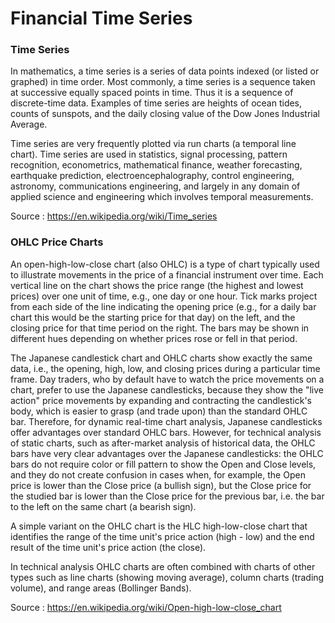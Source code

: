 # Financial Time Series

### Time Series

In mathematics, a time series is a series of data points indexed (or listed or graphed) in time order. Most commonly, a time series is a sequence taken at successive equally spaced points in time. Thus it is a sequence of discrete-time data. Examples of time series are heights of ocean tides, counts of sunspots, and the daily closing value of the Dow Jones Industrial Average.

Time series are very frequently plotted via run charts (a temporal line chart). Time series are used in statistics, signal processing, pattern recognition, econometrics, mathematical finance, weather forecasting, earthquake prediction, electroencephalography, control engineering, astronomy, communications engineering, and largely in any domain of applied science and engineering which involves temporal measurements. 

Source : https://en.wikipedia.org/wiki/Time_series

### OHLC Price Charts

An open-high-low-close chart (also OHLC) is a type of chart typically used to illustrate movements in the price of a financial instrument over time. Each vertical line on the chart shows the price range (the highest and lowest prices) over one unit of time, e.g., one day or one hour. Tick marks project from each side of the line indicating the opening price (e.g., for a daily bar chart this would be the starting price for that day) on the left, and the closing price for that time period on the right. The bars may be shown in different hues depending on whether prices rose or fell in that period.

The Japanese candlestick chart and OHLC charts show exactly the same data, i.e., the opening, high, low, and closing prices during a particular time frame. Day traders, who by default have to watch the price movements on a chart, prefer to use the Japanese candlesticks, because they show the "live action" price movements by expanding and contracting the candlestick's body, which is easier to grasp (and trade upon) than the standard OHLC bar. Therefore, for dynamic real-time chart analysis, Japanese candlesticks offer advantages over standard OHLC bars. However, for technical analysis of static charts, such as after-market analysis of historical data, the OHLC bars have very clear advantages over the Japanese candlesticks: the OHLC bars do not require color or fill pattern to show the Open and Close levels, and they do not create confusion in cases when, for example, the Open price is lower than the Close price (a bullish sign), but the Close price for the studied bar is lower than the Close price for the previous bar, i.e. the bar to the left on the same chart (a bearish sign).

A simple variant on the OHLC chart is the HLC high-low-close chart that identifies the range of the time unit's price action (high - low) and the end result of the time unit's price action (the close).

In technical analysis OHLC charts are often combined with charts of other types such as line charts (showing moving average), column charts (trading volume), and range areas (Bollinger Bands).

Source : https://en.wikipedia.org/wiki/Open-high-low-close_chart
